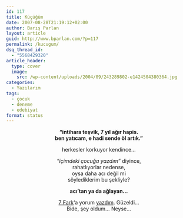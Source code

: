 ```yaml
---
id: 117
title: Küçüğüm
date: 2007-08-28T21:19:12+02:00
author: Barış Parlan
layout: article
guid: http://www.bparlan.com/?p=117
permalink: /kucugum/
dsq_thread_id:
  - "5568429320"
article_header:
  type: cover
  image:
    src: /wp-content/uploads/2004/09/243289802-e1424504380364.jpg
categories:
  - Yazılarım
tags:
  - çocuk
  - deneme
  - edebiyat
format: status
---
```


<p align="center">
  <strong>&#8220;intihara teşvik, 7 yıl ağır hapis.<br /> ben yatıcam, e hadi sende öl artık.&#8221;</strong>
</p>

<p align="center">
  herkesler korkuyor kendince&#8230;
</p>

<p align="center">
  <em>&#8220;içimdeki çocuğa yazdım&#8221;</em> diyince,<br /> rahatlıyorlar nedense,<br /> oysa daha acı değil mi<br /> söylediklerim bu şekliyle?
</p>

<p align="center">
  <strong>acı&#8217;tan ya da ağlayan&#8230;</strong>
</p>

<p align="center">
  <a title="Ceren'in 7 Farkı" href="http://www.deviantart.com/deviation/63427321/" target="_blank">7 Fark</a>&#8216;a yorum <a title="Sağdaki... Soldaki..." href="http://comments.deviantart.com/1/63427321/527078736" target="_blank">yazdım</a>. Güzeldi&#8230;<br /> Bide, şey oldum&#8230; Neyse&#8230;
</p>
